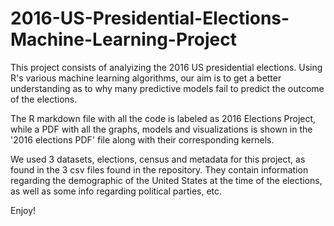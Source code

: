# 2016-US-Presidential-Elections-Machine-Learning-Project

This project consists of analyizing the 2016 US presidential elections. Using R's various machine learning algorithms, our aim is to get a better understanding as to why many predictive models fail to predict the outcome of the elections. 

The R markdown file with all the code is labeled as 2016 Elections Project, while a PDF with all the graphs, models and visualizations is shown in the '2016 elections PDF' file along with their corresponding kernels.

We used 3 datasets, elections, census and metadata for this project, as found in the 3 csv files found in the repository. They contain information regarding the demographic of the United States at the time of the elections, as well as some info regarding political parties, etc.

Enjoy!
